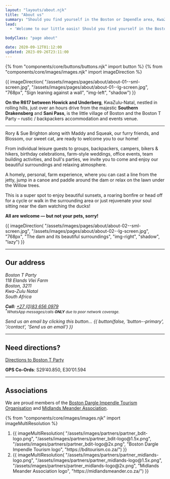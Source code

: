 ```yaml
---
layout: "layouts/about.njk"
title: "About us"
summary: "Should you find yourself in the Boston or Impendle area, KwaZulu-Natal, the Boston T Party is a perfect spot if you need somewhere to stay or an authentic venue to hold your event."
lead:
  - 'Welcome to our little oasis! Should you find yourself in the Boston or Impendle area, the Boston T Party is a perfect spot if you need <a href="/accommodation">somewhere to stay</a> or an authentic <a href="/venue-hire">venue to hold your event</a>.'

bodyClass: "page about"

date: 2020-09-12T01:12:00
updated: 2023-09-26T23:11:00
---
```


{% from "components/core/buttons/buttons.njk" import button %}
{% from "components/core/images/images.njk" import imageDirection %}

{{ imageDirection(
  "/assets/images/pages/about/about-01--sml-screen.jpg",
  "/assets/images/pages/about/about-01--lg-screen.jpg",
  "768px",
  "Sign leaning against a wall",
  "img-left",
  "shadow")
}}

**On the R617 between Howick and Underberg**, KwaZulu-Natal, nestled in rolling hills, just over an hours drive from the majestic **Southern Drakensberg** and **Sani Pass**, is the little village of Boston and the Boston T Party – rustic / backpackers accommodation and events venue.

---

Rory & Sue Brighton along with Maddy and Squeak, our furry friends, and Blossom, our sweet cat, are ready to welcome you to our home!

From individual leisure guests to groups, backpackers, campers, bikers & hikers, birthday celebrations, farm-style weddings, office events, team building activities, and bull's parties, we invite you to come and enjoy our beautiful surroundings and relaxing atmosphere.

A homely, personal, farm experience, where you can cast a line from the jetty, jump in a canoe and paddle around the dam or relax on the lawn under the Willow trees.

This is a super spot to enjoy beautiful sunsets, a roaring bonfire or head off for a cycle or walk in the surrounding area or just rejuvenate your soul sitting near the dam watching the ducks!

**All are welcome &mdash; but not your pets, sorry!**

{{ imageDirection(
  "/assets/images/pages/about/about-02--sml-screen.jpg",
  "/assets/images/pages/about/about-02--lg-screen.jpg",
  "768px",
  "The dam and its beautiful surroundings",
  "img-right",
  "shadow",
  "lazy")
}}

---

## Our address

<address>

Boston T Party   
118 Elands Vlei Farm  
Boston, 3211  
Kwa-Zulu Natal  
South Africa

**Call:** <a href="tel:27-83-6560979" rel="nofollow">+27 (0)83 656 0979</a>  
<small><sup><b>*</b></sup>*WhatsApp messages/calls **ONLY** due to poor network coverage.*</small>

<span class="visually-hidden">Send us an email by clicking this button&hellip;</span>
{{ button(false, 'button--primary', '/contact', 'Send us an email') }}

</address>

---

## Need directions?

[Directions to Boston T Party][1]

**GPS Co-Ords**: S29&rsquo;40.850, E30&rsquo;01.594

---

## Associations

We are proud members of the [Boston Dargle Impendle Tourism Organisation][2] and [Midlands Meander Association][3].

{% from "components/core/images/images.njk" import imageMultiResolution %}

<ol role="list" class="[ auto-grid ] [ no-list ] [ flow ] [ align_items--center ]">
  <li>
    {{ imageMultiResolution(
      "/assets/images/partners/partner_bdit-logo.png",
      "/assets/images/partners/partner_bdit-logo@1.5x.png",
      "/assets/images/partners/partner_bdit-logo@2x.png",
      "Boston Dargle Impendle Tourism logo",
      "https://bditourism.co.za/")
    }}
  </li>
  <li>
    {{ imageMultiResolution(
      "/assets/images/partners/partner_midlands-logo.png",
      "/assets/images/partners/partner_midlands-logo@1.5x.png",
      "/assets/images/partners/partner_midlands-logo@2x.png",
      "Midlands Meander Association logo",
      "https://midlandsmeander.co.za/")
    }}
  </li>
</ol>

[1]: /contact/directions
[2]: https://bditourism.co.za/
[3]: https://midlandsmeander.co.za/

